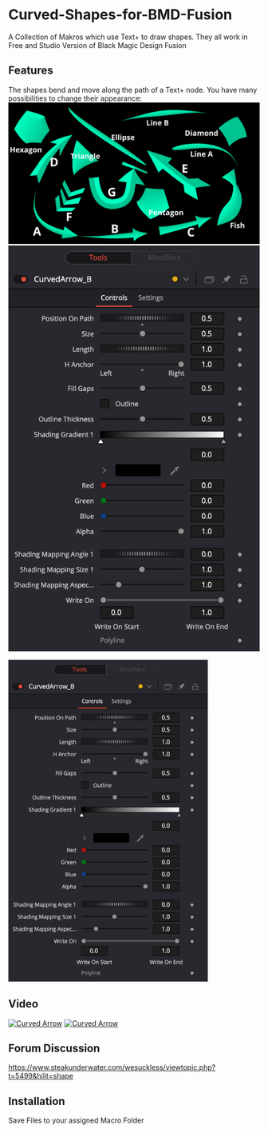 # Curved-Shapes-for-BMD-Fusion
A Collection of Makros which use Text+ to draw shapes. They all work in Free and Studio Version of Black Magic Design Fusion
## Features
The shapes bend and move along the path of a Text+ node. You have many possibilities to change their appearance:
![Available Shapes](https://github.com/Tida-Support/Curved-Shapes-for-BMD-Fusion/blob/main/CurvedShapes.png)
![Control Surface](https://github.com/Tida-Support/Curved-Shapes-for-BMD-Fusion/blob/main/CurvedShapesControls.png)

<img src="https://github.com/Tida-Support/Curved-Shapes-for-BMD-Fusion/blob/main/CurvedShapesControls.png" width="400">


## Video
[![Curved Arrow](https://img.youtube.com/vi/TlIKzzekhDQ/0.jpg)](https://www.youtube.com/watch?v=TlIKzzekhDQ)
[![Curved Arrow](https://img.youtube.com/vi/77vSJblTWQE/0.jpg)](https://www.youtube.com/watch?v=77vSJblTWQE)

## Forum Discussion
https://www.steakunderwater.com/wesuckless/viewtopic.php?t=5499&hilit=shape
## Installation
Save Files to your assigned Macro Folder
